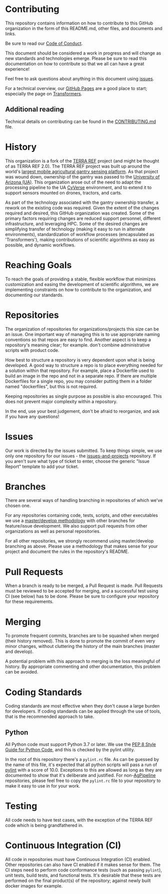 <!-- NOTES: 1) This document is intended to be a quick(ish) read. To this end, please don't document items that are better kept in a file, such as the pylint.rc file, just provide a link/location - especially if the file format allows self documentation! 2) Each sentence is to be on its own line, do not put two sentences on the same line. -->

# Contributing

This repository contains information on how to contribute to this GitHub organization in the form of this README.md, other files, and documents and links.

Be sure to read our [Code of Conduct](https://github.com/AgPipeline/.github/blob/master/.github/CODE_OF_CONDUCT.md).

This document should be considered a work in progress and will change as new standards and technologies emerge.
Please be sure to read this documentation on how to contribute so that we all can have a great experience!

Feel free to ask questions about anything in this document using [issues](https://github.com/AgPipeline/computing-pipeline/issues).

For a technical overview, our [GitHub Pages](https://agpipeline.github.io/) are a good place to start; especially the page on [Transformers](https://agpipeline.github.io/transformers/transformers). 

## Additional reading

Technical details on contributing can be found in the [CONTRIBUTING.md](https://github.com/AgPipeline/.github/blob/master/.github/CONTRIBUTING.md) file.

# History

This organization is a fork of the [TERRA REF](https://github.com/terraref) project (and might be thought of as TERRA REF 2.0).
The TERRA REF project was built up around the world's [largest mobile agricultural gantry sensing platform](https://terraref.org/).
As that project was wound down, ownership of the gantry was passed to the [University of Arizona (UA)](https://www.arizona.edu/).
This organization arose out of the need to adapt the processing pipeline to the UA [CyVerse](https://cyverse.org/) environment, and to extend it to support sensors mounted on drones, tractors, and carts.

As part of the technology associated with the gantry ownership transfer, a rework on the existing code was required.
Given the extent of the changes required and desired, this GitHub organization was created.
Some of the primary factors requiring changes are reduced support personnel, different infrastructure, and leveraging HPC.
Some of the desired changes are simplifying transfer of technology (making it easy to run in alternate environments), standardization of workflow processes (encapsulated as 'Transformers'), making contributions of scientific algorithms as easy as possible, and dynamic workflows.

# Reaching Goals

To reach the goals of providing a stable, flexible workflow that minimizes customization and easing the development of scientific algorithms, we are implementing constraints on how to contribute to the organization, and documenting our standards.

# Repositories

The organization of repositories for organizations/projects this size can be an issue.
One important way of managing this is to use appropriate naming conventions so that repos are easy to find.
Another aspect is to keep a repository's meaning clear; for example. don't combine administrative scripts with product code.

How best to structure a repository is very dependent upon what is being developed.
A good way to structure a repo is to place everything needed for a solution within that repository.
For example, place a Dockerfile used to build an image in the repo and not in a separate repo.
If there are multiple Dockerfiles for a single repo, you may consider putting them in a folder named "dockerfiles", but this is not required.

Keeping repositories as single purpose as possible is also encouraged.
This does not prevent major complexity within a repository.

In the end, use your best judgement, don't be afraid to reorganize, and ask if you have any questions!

# Issues

Our work is directed by the issues submitted.
To keep things simple, we use only one repository for our issues - the [issues-and-projects](https://github.com/AgPipeline/issues-and-projects) repository.
If you aren't sure what type of ticket to enter, choose the generic "Issue Report" template to add your ticket.

# Branches

There are several ways of handling branching in repositories of which we've chosen one.

For any repositories containing code, tests, scripts, and other executables we use a [master/develop methodology](https://git-scm.com/book/en/v2/Git-Branching-Branching-Workflows) with other branches for feature/issue development.
We also support pull requests from other organizations as well as personal repositories.

For all other repositories, we strongly recommend using master/develop branching as above.
Please use a methodology that makes sense for your project and document the rules in the repository's README.

# Pull Requests

When a branch is ready to be merged, a Pull Request is made.
Pull Requests must be reviewed to be accepted for merging, and a successful test using CI (see below) has to be done.
Please be sure to configure your repository for these requirements.

# Merging

To promote frequent commits, branches are to be squashed when merged (their history removed).
This  is done to promote the commit of even very minor changes, without cluttering the history of the main branches (master and develop).

A potential problem with this approach to merging is the loss meaningful of history.
By appropriate commenting and other documentation, this problem can be avoided.

# Coding Standards

Coding standards are most effective when they don't cause a large burden for developers.
If coding standards can be applied through the use of tools, that is the recommended approach to take.

## Python

All Python code must support Python 3.7 or later. We use the [PEP 8 Style Guide for Python Code](https://www.python.org/dev/peps/pep-0008/), and this is checked by the pylint utility.

In the root of this repository there's a `pylint.rc` file.
As can be guessed by the name of this file, it's expected that all python scripts will pass a run of [pylint](https://www.pylint.org/) with a score of 10.0.
Exceptions to this are allowed as long as they are documented to show that it's deliberate and justified.
For non-[AgPipeline](https://github.com/AgPipeline) repositories, please feel free to copy the `pylint.rc` file to your repository to make it easy to use in for your work.

# Testing

All code needs to have test cases, with the exception of the TERRA REF code which is being grandfathered in.

# Continuous Integration (CI)

All code in repositories must have Continuous Integration (CI) enabled.
Other repositories can also have CI enabled if it makes sense for them.
The CI steps need to perform code conformance tests (such as passing `pylint`), unit tests, build tests, and functional tests.
It's desirable that these tests are performed on the final product(s) of the repository; against newly built docker images for example.

